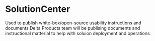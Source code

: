 # SolutionCenter
Used to publish white-box/open-source usability instructions and documents
Delta Products team will be publising documents and instructional matterial to help with soluion deployment and operations
